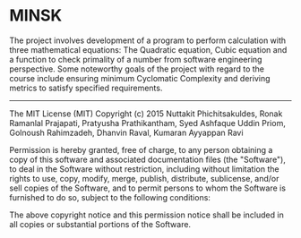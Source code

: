 # MINSK

The project involves development of a program to perform calculation with three mathematical equations: The Quadratic equation, Cubic equation and a function to check primality of a number from software engineering perspective. Some noteworthy goals of the project with regard to the course include ensuring minimum Cyclomatic Complexity and deriving metrics to satisfy specified requirements.

***


The MIT License (MIT)
Copyright (c) 2015 Nuttakit Phichitsakuldes, Ronak Ramanlal Prajapati, Pratyusha Prathikantham,
Syed Ashfaque Uddin Priom, Golnoush Rahimzadeh, Dhanvin Raval, Kumaran Ayyappan Ravi

Permission is hereby granted, free of charge, to any person obtaining a copy
of this software and associated documentation files (the "Software"), to deal
in the Software without restriction, including without limitation the rights
to use, copy, modify, merge, publish, distribute, sublicense, and/or sell
copies of the Software, and to permit persons to whom the Software is
furnished to do so, subject to the following conditions:

The above copyright notice and this permission notice shall be included in
all copies or substantial portions of the Software.
